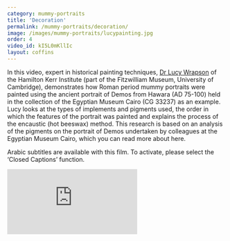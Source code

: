 ```yaml
---
category: mummy-portraits
title: 'Decoration'
permalink: /mummy-portraits/decoration/
image: /images/mummy-portraits/lucypainting.jpg
order: 4
video_id: kI5L0mKllIc
layout: coffins
---
```


In this video, expert in historical painting techniques, [Dr Lucy Wrapson](https://egyptiancoffins.org/team/lucy-wrapson/) of the Hamilton Kerr Institute (part of the Fitzwilliam Museum, University of Cambridge), demonstrates how Roman period mummy portraits were painted using the ancient portrait of Demos from Hawara (AD 75-100) held in the collection of the Egyptian Museum Cairo (CG 33237) as an example. Lucy looks at the types of implements and pigments used, the order in which the features of the portrait was painted and explains the process of the encaustic (hot beeswax) method. This research is based on an analysis of the pigments on the portrait of Demos undertaken by colleagues at the Egyptian Museum Cairo, which you can read more about here.

Arabic subtitles are available with this film. To activate, please select the ‘Closed Captions’ function.

<div class="col-12 shadow-sm p-3 mx-auto mb-3 ">
    <div class="embed-responsive embed-responsive-16by9">
      <iframe class="embed-responsive-item" title="A YouTube video from the Fitzwilliam Museum"
      src="https://www.youtube.com/embed/{{$page.video_id}}" frameborder="0"
      allowfullscreen></iframe>
    </div>
 </div>
